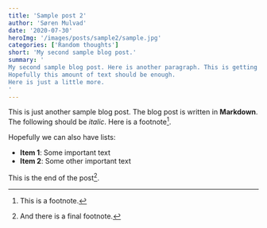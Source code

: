```yaml
---
title: 'Sample post 2'
author: 'Søren Mulvad'
date: '2020-07-30'
heroImg: '/images/posts/sample2/sample.jpg'
categories: ['Random thoughts']
short: 'My second sample blog post.'
summary: '
My second sample blog post. Here is another paragraph. This is getting kind of long now.
Hopefully this amount of text should be enough.
Here is just a little more.
'
---
```


This is just another sample blog post. The blog post is written in **Markdown**. The following should be _italic_. Here is a footnote[^1].

Hopefully we can also have lists:

- **Item 1**: Some important text
- **Item 2**: Some other important text

This is the end of the post[^2].

[^1]: This is a footnote.
[^2]: And there is a final footnote.
